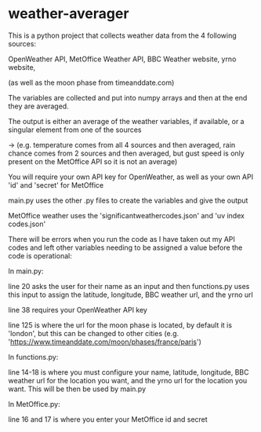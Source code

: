 # weather-averager
This is a python project that collects weather data from the 4 following sources: 

OpenWeather API, MetOffice Weather API, BBC Weather website, yrno website,

(as well as the moon phase from timeanddate.com)

The variables are collected and put into numpy arrays and then at the end they are averaged.

The output is either an average of the weather variables, if available, or a singular element from one of the sources

-> (e.g. temperature comes from all 4 sources and then averaged, rain chance comes from 2 sources and then averaged,
but gust speed is only present on the MetOffice API so it is not an average)

You will require your own API key for OpenWeather, as well as your own API 'id' and 'secret' for MetOffice

main.py uses the other .py files to create the variables and give the output

MetOffice weather uses the 'significantweathercodes.json' and 'uv index codes.json'


There will be errors when you run the code as I have taken out my API codes and left other variables needing to be assigned a value before the code is operational:

In main.py:

line 20 asks the user for their name as an input and then functions.py uses this input to assign the latitude, longitude, BBC weather url, and the yrno url

line 38 requires your OpenWeather API key

line 125 is where the url for the moon phase is located, by default it is 'london', but this can be changed to other cities (e.g. 'https://www.timeanddate.com/moon/phases/france/paris')

In functions.py:

line 14-18 is where you must configure your name, latitude, longitude, BBC weather url for the location you want, and the yrno url for the location you want. This will be then be used by main.py


In MetOffice.py:

line 16 and 17 is where you enter your MetOffice id and secret
